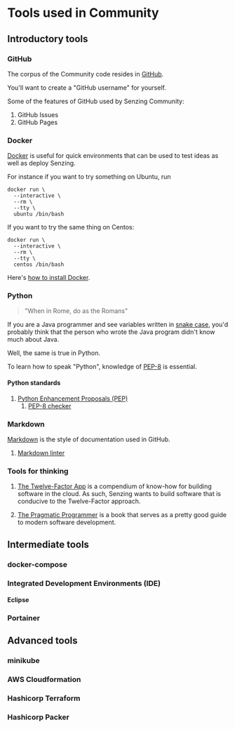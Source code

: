 # Tools used in Community

## Introductory tools

### GitHub

The corpus of the Community code resides in
[GitHub](https://github.com/senzing).

You'll want to create a "GitHub username" for yourself.

Some of the features of GitHub used by Senzing Community:

1. GitHub Issues
1. GitHub Pages

### Docker

[Docker](../../WHATIS/docker.md)
is useful for quick environments that can be used to test ideas
as well as deploy Senzing.

For instance if you want to try something on Ubuntu, run

```console
docker run \
  --interactive \
  --rm \
  --tty \
  ubuntu /bin/bash
```

If you want to try the same thing on Centos:

```console
docker run \
  --interactive \
  --rm \
  --tty \
  centos /bin/bash
```

Here's [how to install Docker](../../HOWTO/install-docker.md).

### Python

> "When in Rome, do as the Romans"

If you are a Java programmer and see variables written in
[snake case](https://en.wikipedia.org/wiki/Snake_case),
you'd probably think that the person who wrote the Java program
didn't know much about Java.

Well, the same is true in Python.

To learn how to speak "Python", knowledge of
[PEP-8](https://www.python.org/dev/peps/pep-0008/)
is essential.

#### Python standards

1. [Python Enhancement Proposals (PEP)](https://www.python.org/dev/peps/)
    1. [PEP-8 checker](http://pep8online.com/)

### Markdown

[Markdown](../../markdown.md)
is the style of documentation used in GitHub.

1. [Markdown linter](https://dlaa.me/markdownlint/)

### Tools for thinking

1. [The Twelve-Factor App](https://12factor.net/) is a compendium of know-how for building software in the cloud.
   As such, Senzing wants to build software that is conducive to the Twelve-Factor approach.

1. [The Pragmatic Programmer](https://pragprog.com/titles/tpp20/the-pragmatic-programmer-20th-anniversary-edition/)
   is a book that serves as a pretty good guide to modern software development.

## Intermediate tools

### docker-compose

### Integrated Development Environments (IDE)

#### Eclipse

### Portainer

## Advanced tools

### minikube

### AWS Cloudformation

### Hashicorp Terraform

### Hashicorp Packer
